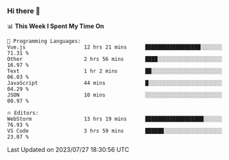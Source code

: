 ### Hi there 👋

<!--
**asdf12303116/asdf12303116** is a ✨ _special_ ✨ repository because its `README.md` (this file) appears on your GitHub profile.

Here are some ideas to get you started:

- 🔭 I’m currently working on ...
- 🌱 I’m currently learning ...
- 👯 I’m looking to collaborate on ...
- 🤔 I’m looking for help with ...
- 💬 Ask me about ...
- 📫 How to reach me: ...
- 😄 Pronouns: ...
- ⚡ Fun fact: ...
-->

<!--START_SECTION:waka-->
📊 **This Week I Spent My Time On** 

```text
💬 Programming Languages: 
Vue.js                   12 hrs 21 mins      ██████████████████░░░░░░░   71.31 % 
Other                    2 hrs 56 mins       ████░░░░░░░░░░░░░░░░░░░░░   16.97 % 
Text                     1 hr 2 mins         ██░░░░░░░░░░░░░░░░░░░░░░░   06.03 % 
JavaScript               44 mins             █░░░░░░░░░░░░░░░░░░░░░░░░   04.29 % 
JSON                     10 mins             ░░░░░░░░░░░░░░░░░░░░░░░░░   00.97 % 

🔥 Editors: 
WebStorm                 13 hrs 19 mins      ███████████████████░░░░░░   76.93 % 
VS Code                  3 hrs 59 mins       ██████░░░░░░░░░░░░░░░░░░░   23.07 % 
```


 Last Updated on 2023/07/27 18:30:56 UTC
<!--END_SECTION:waka-->
